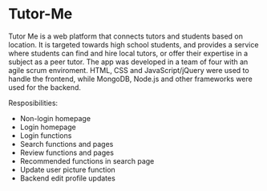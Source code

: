 # Tutor-Me

Tutor Me is a web platform that connects tutors and students based on location. It is targeted towards high school students, and provides a service where students can find and hire local tutors, or offer their expertise in a subject as a peer tutor. The app was developed in a team of four with an agile scrum enviroment. HTML, CSS and JavaScript/jQuery were used to handle the frontend, while MongoDB, Node.js and other frameworks were used for the backend.

Resposibilities:
- Non-login homepage
- Login homepage
- Login functions
- Search functions and pages
- Review functions and pages
- Recommended functions in search page
- Update user picture function
- Backend edit profile updates
